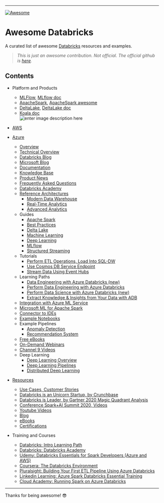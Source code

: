 ---

<p><a href="https://awesome.re"><img src="https://awesome.re/badge-flat2.svg" alt="Awesome"></a></p>
<h1 id="awesome-databricks">Awesome Databricks</h1>
<p>A curated list of awesome <a href="https://databricks.com/">Databricks</a> resources and examples.</p>
<blockquote>
<p><em>This is just an awesome contribution. Not official. The official github is <a href="https://github.com/databricks">here</a>.</em></p>
</blockquote>
<h2 id="contents">Contents</h2>
<ul>
<li>
<p>Platform and Products</p>
<ul>
<li><a href="https://www.mlflow.org/">MLFlow</a>, <a href="https://docs.databricks.com/applications/mlflow/index.html">MLflow doc</a></li>
<li><a href="https://spark.apache.org/">ApacheSpark</a>, <a href="https://github.com/awesome-spark">ApacheSpark awesome</a></li>
<li><a href="https://delta.io/">DeltaLake</a>, <a href="https://docs.databricks.com/delta/index.html">DeltaLake doc</a></li>
<li><a href="https://koalas.readthedocs.io/en/latest/getting_started/index.html">Koala doc</a><br>
<img src="https://databricks.com/wp-content/uploads/2019/10/Marketecture.png" alt="enter image description here"></li>
</ul>
</li>
<li>
<p><a href="https://github.com/donnemartin/awesome-aws#readme">AWS</a></p>
</li>
<li>
<p><a href="https://github.com/dem108/Awesome-Azure-Advanced-Analytics">Azure</a></p>
<ul>
<li><a href="https://azure.microsoft.com/en-us/campaigns/databricks/">Overview</a></li>
<li><a href="https://azure.microsoft.com/en-us/blog/a-technical-overview-of-azure-databricks/">Technical Overview</a></li>
<li><a href="https://databricks.com/blog/">Databricks Blog</a></li>
<li><a href="https://azure.microsoft.com/en-us/blog/tag/azure-databricks/">Microsoft Blog</a></li>
<li><a href="https://docs.microsoft.com/en-us/azure/azure-databricks/">Documentation</a></li>
<li><a href="https://docs.microsoft.com/en-us/azure/databricks/kb/">Knowledge Base</a></li>
<li><a href="https://databricks.com/product/azure-product-news">Product News</a></li>
<li><a href="https://docs.microsoft.com/en-us/azure/azure-databricks/frequently-asked-questions-databricks">Frequently Asked Questions</a></li>
<li><a href="https://academy.databricks.com/">Databricks Academy</a></li>
<li><a href="https://azure.microsoft.com/en-us/blog/implementation-patterns-for-big-data-and-data-warehouse-on-azure/">Reference Architectures</a>
<ul>
<li><a href="https://docs.microsoft.com/en-us/azure/architecture/solution-ideas/articles/modern-data-warehouse">Modern Data Warehouse</a></li>
<li><a href="https://docs.microsoft.com/en-us/azure/architecture/solution-ideas/articles/real-time-analytics">Real-Time Analytics</a></li>
<li><a href="https://docs.microsoft.com/en-us/azure/architecture/solution-ideas/articles/advanced-analytics-on-big-data">Advanced Analytics</a></li>
</ul>
</li>
<li>Guides
<ul>
<li><a href="https://docs.microsoft.com/en-us/azure/databricks/getting-started/spark/">Apache Spark</a></li>
<li><a href="https://github.com/Azure/AzureDatabricksBestPractices/blob/master/toc.md">Best Practices</a></li>
<li><a href="https://docs.microsoft.com/en-us/azure/databricks/delta/delta-intro">Delta Lake</a></li>
<li><a href="https://docs.microsoft.com/en-us/azure/databricks/applications/machine-learning/">Machine Learning</a></li>
<li><a href="https://docs.microsoft.com/en-us/azure/databricks/applications/deep-learning/">Deep Learning</a></li>
<li><a href="https://docs.microsoft.com/en-us/azure/databricks/applications/mlflow/">MLflow</a></li>
<li><a href="https://docs.microsoft.com/en-us/azure/databricks/spark/latest/structured-streaming/">Structured Streaming</a></li>
</ul>
</li>
<li>Tutorials
<ul>
<li><a href="https://docs.microsoft.com/en-us/azure/azure-databricks/databricks-extract-load-sql-data-warehouse">Perform ETL Operations, Load Into SQL-DW</a></li>
<li><a href="https://docs.microsoft.com/en-us/azure/azure-databricks/service-endpoint-cosmosdb">Use Cosmos DB Service Endpoint</a></li>
<li><a href="https://docs.microsoft.com/en-us/azure/azure-databricks/databricks-stream-from-eventhubs">Stream Data Using Event Hubs</a></li>
</ul>
</li>
<li>Learning Paths
<ul>
<li><a href="https://docs.microsoft.com/en-us/learn/paths/data-engineer-azure-databricks/">Data Engineering with Azure Databricks (new)</a></li>
<li><a href="https://docs.microsoft.com/en-us/learn/paths/data-engineering-with-databricks/">Perform Data Engineering with Azure Databricks</a></li>
<li><a href="https://docs.microsoft.com/en-us/learn/paths/perform-data-science-azure-databricks/">Perform Data Science with Azure Databricks (new)</a></li>
<li><a href="https://docs.microsoft.com/en-us/learn/paths/data-science/">Extract Knowledge &amp; Insights from Your Data with ADB</a></li>
</ul>
</li>
<li><a href="https://github.com/Azure/MachineLearningNotebooks/tree/master/how-to-use-azureml/azure-databricks">Integration with Azure ML Service</a></li>
<li><a href="http://aka.ms/spark">Microsoft ML for Apache Spark</a></li>
<li><a href="https://docs.microsoft.com/en-us/azure/databricks/dev-tools/databricks-connect">Connector to IDEs</a></li>
<li><a href="https://databricks.com/resources/type/example-notebook">Example Notebooks</a></li>
<li>Example Pipelines
<ul>
<li><a href="https://github.com/devlace/azure-databricks-anomaly">Anomaly Detection</a></li>
<li><a href="https://github.com/devlace/azure-databricks-recommendation">Recommendation System</a></li>
</ul>
</li>
<li><a href="https://databricks.com/resources/type/ebooks">Free eBooks</a></li>
<li><a href="https://databricks.com/resources/type/webinars/">On-Demand Webinars</a></li>
<li><a href="https://channel9.msdn.com/Search?term=databricks&amp;lang-en=true">Channel 9 Videos</a></li>
<li>Deep Learning
<ul>
<li><a href="https://docs.microsoft.com/en-us/azure/databricks/applications/deep-learning/">Deep Learning Overview</a></li>
<li><a href="https://docs.microsoft.com/en-us/azure/databricks/applications/deep-learning/single-node-training/deep-learning-pipelines">Deep Learning Pipelines</a></li>
<li><a href="https://docs.microsoft.com/en-us/azure/databricks/applications/deep-learning/distributed-training/horovod-runner">Distributed Deep Learning</a></li>
</ul>
</li>
</ul>
</li>
<li>
<p><a href="https://databricks.com/resources">Resources</a></p>
<ul>
<li><a href="https://databricks.com/resources?_sft_resource_type=customer-stories">Use Cases, Customer Stories</a></li>
<li><a href="https://www.crunchbase.com/organization/databricks">Databricks is an Unicorn Startup, by Crunchbase</a></li>
<li><a href="https://www.kdnuggets.com/2020/02/gartner-mq-2020-data-science-machine-learning.html">Databricks is Leader, by Gartner 2020 Magic Quadrant Analysis</a></li>
<li><a href="https://databricks.com/sparkaisummit/north-america-2020/agenda">Conference Spark+AI Summit 2020, Videos</a></li>
<li><a href="https://www.youtube.com/c/Databricks/videos">Youtube Videos</a></li>
<li><a href="https://databricks.com/blog/">Blog</a></li>
<li><a href="https://databricks.com/resources?_sft_resource_type=ebooks">eBooks</a></li>
<li><a href="https://academy.databricks.com/category/certifications">Certifications</a></li>
</ul>
</li>
<li>
<p>Training and Courses</p>
<ul>
<li><a href="https://academy.databricks.com/pathway/INT-AL-FREE-SP">Databricks: Intro Learning Path</a></li>
<li><a href="https://academy.databricks.com/">Databricks: Databricks Academy</a></li>
<li><a href="https://www.udemy.com/course/databricks-essentials-for-spark-developers-azure-and-aws/?ranMID=39197&amp;ranEAID=6m9Z7SVq*Tw&amp;ranSiteID=6m9Z7SVq.Tw-UGZQstLSgq4g6yL5zARVQQ&amp;utm_source=aff-campaign&amp;utm_medium=udemyads&amp;LSNPUBID=6m9Z7SVq*Tw">Udemy: Databricks Essentials for Spark Developers (Azure and AWS)</a></li>
<li><a href="https://www.coursera.org/lecture/spark-sql/the-databricks-environment-oVpus">Coursera: The Databricks Environment</a></li>
<li><a href="https://www.pluralsight.com/courses/building-etl-pipeline-microsoft-azure-databricks">Pluralsight: Building Your First ETL Pipeline Using Azure Databricks</a></li>
<li><a href="https://www.linkedin.com/learning/azure-spark-databricks-essential-training/optimize-data-pipelines">Linkedin Learning: Azure Spark Databricks Essential Training</a></li>
<li><a href="https://cloudacademy.com/course/running-spark-on-azure-databricks/introduction/?context_resource=lp&amp;context_id=124">Cloud Academy: Running Spark on Azure Databricks</a></li>
</ul>
</li>
</ul>
<hr>
<p>Thanks for being awesome! 😎</p>

